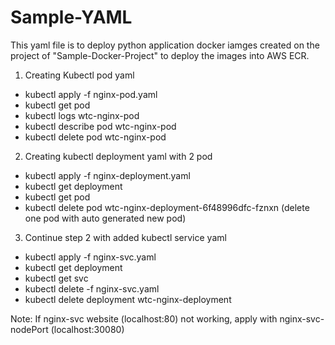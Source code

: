# Sample-YAML

This yaml file is to deploy python application docker iamges created on the project of "Sample-Docker-Project" to deploy the images into AWS ECR.

1. Creating Kubectl pod yaml 
- kubectl apply -f nginx-pod.yaml
- kubectl get pod
- kubectl logs wtc-nginx-pod
- kubectl describe pod wtc-nginx-pod
- kubectl delete pod wtc-nginx-pod

2. Creating kubectl deployment yaml with 2 pod 
- kubectl apply -f nginx-deployment.yaml
- kubectl get deployment
- kubectl get pod
- kubectl delete pod wtc-nginx-deployment-6f48996dfc-fznxn (delete one pod with auto generated new pod)

3. Continue step 2 with added kubectl service yaml
- kubectl apply -f nginx-svc.yaml
- kubectl get deployment
- kubectl get svc
- kubectl delete -f nginx-svc.yaml
- kubectl delete deployment wtc-nginx-deployment

Note: If nginx-svc website (localhost:80) not working, apply with nginx-svc-nodePort (localhost:30080)
